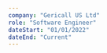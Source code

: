 ```yaml
---
company: "Gericall US Ltd"
role: "Software Engineer"
dateStart: "01/01/2022"
dateEnd: "Current"
---
```




